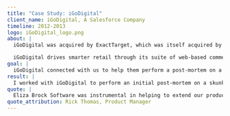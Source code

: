 ```yaml
---
title: "Case Study: iGoDigital"
client_name: iGoDigital, A Salesforce Company
timeline: 2012-2013
logo: iGoDigital_logo.png
about: |
  iGoDigital was acquired by ExactTarget, which was itself acquired by SalesForce.

  iGoDigital drives smarter retail through its suite of web-based commerce tools designed to personalize every customer interaction. Powered by its Customer Intelligence Engine, iGoDigital delivers accurate, predictive and actionable real-time product recommendation tools that guide shoppers through a personalized, multi-channel shopping experience. iGoDigital currently serves many of the world's most successful and respected brands, including Best Buy, Walmart, Nokia, Cisco, and Dell and was twice named to the “Inc 500” of the fastest growing private companies.
goal: |
  iGoDigital connected with us to help them perform a post-mortem on a skunkworks project.
result: |
  I worked with iGoDigital to perform an initial post-mortem on a skunkworks project. They then engaged us (my company and I) to plan and execute on a new product, [Guided Selling Tools](https://www.youtube.com/watch?v=Qb4AAI_1GzE), based on our findings from the post-mortem.  Once that new product was completed, we continued to work with iGoDigital to integrate all of their existing products into a single interface.
quote: |
  Eliza Brock Software was instrumental in helping to extend our products to mid market customers. She and her team are knowledgeable, hard working, and well organized. At times we put extraordinary pressure on her team to meet fairly unreasonable deadlines, and each time they buckled down and came through for us. Eliza’s approach to project management, software architecture, and user behavior driven development result in best-of-breed web applications.
quote_attribution: Rick Thomas, Product Manager
---
```

<!-- TODO: Screen shots of the actual tool -->
